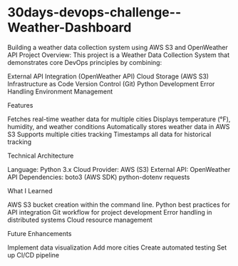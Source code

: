 # 30days-devops-challenge--Weather-Dashboard
Building a weather data collection system using AWS S3 and OpenWeather API
Project Overview:
This project is a Weather Data Collection System that demonstrates core DevOps principles by combining:

External API Integration (OpenWeather API)
Cloud Storage (AWS S3)
Infrastructure as Code
Version Control (Git)
Python Development
Error Handling
Environment Management

Features

Fetches real-time weather data for multiple cities
Displays temperature (°F), humidity, and weather conditions
Automatically stores weather data in AWS S3
Supports multiple cities tracking
Timestamps all data for historical tracking


Technical Architecture

Language: Python 3.x
Cloud Provider: AWS (S3)
External API: OpenWeather API
Dependencies:
boto3 (AWS SDK)
python-dotenv
requests


What I Learned

AWS S3 bucket creation within the command line.
Python best practices for API integration
Git workflow for project development
Error handling in distributed systems
Cloud resource management

Future Enhancements

Implement data visualization
Add more cities
Create automated testing
Set up CI/CD pipeline
